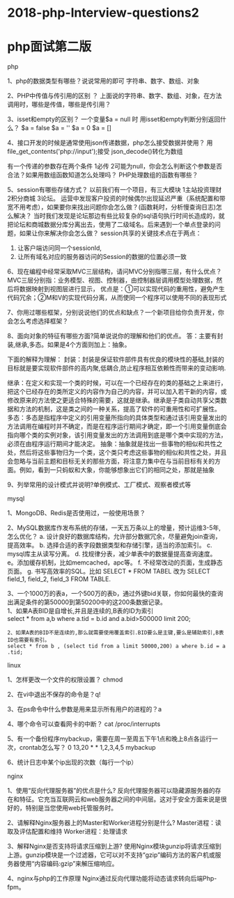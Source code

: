 # 2018-php-Interview-questions2
# php面试第二版
php

1、php的数据类型有哪些？说说常用的即可
字符串、数字、数组、对象

2、PHP中传值与传引用的区别 ？
上面说的字符串、数字、数组、对象，在方法调用时，哪些是传值，哪些是传引用？

3、isset和empty的区别？
一个变量$a = null 时 用isset和empty判断分别返回什么？
$a = false
$a = ''
$a = 0
$a = []

4、接口开发的时候是通常使用json传递数据，php怎么接受数据并使用？
用 file_get_contents('php://input');接受 json_decode()转化为数组

有一个传递的参数存在两个条件 1必传 2可能为null，你会怎么判断这个参数是否合法？如果用数组函数知道怎么处理吗？ PHP处理数组的函数有哪些？

5、session有哪些存储方式？
以前我们有一个项目，有三大模块 1主站投资理财 2积分商城 3论坛。
运营中发现客户投资的时候偶尔出现延迟严重（系统配置和带宽不用考虑），如果要你来找出问题你会怎么做？(函数耗时，分析慢查询日志)怎么解决？
当时我们发现是论坛那边有些比较复杂的sql语句执行时间长造成的，就把论坛和商城数据分库分离出去，使用了二级域名。后来遇到一个单点登录的问题，如果让你来解决你会怎么做？
session共享的关键技术点在于两点：
1. 让客户端访问同一个sessionId,
2. 让所有域名对应的服务器访问的Session的数据的位置必须一致

6、现在编程中经常采取MVC三层结构，请问MVC分别指哪三层，有什么优点？
MVC三层分别指：业务模型、视图、控制器，由控制器层调用模型处理数据，然后将数据映射到视图层进行显示，
优点是：①可以实现代码的重用性，避免产生代码冗余；②M和V的实现代码分离，从而使同一个程序可以使用不同的表现形式

7、你用过哪些框架，分别说说他们的优点和缺点？一个新项目给你负责开发，你会怎么考虑选择框架？

8、面向对象的特征有哪些方面?简单说说你的理解和他们的优点。
答：主要有封装,继承,多态。如果是4个方面则加上：抽象。

下面的解释为理解：
封装：封装是保证软件部件具有优良的模块性的基础,封装的目标就是要实现软件部件的高内聚,低耦合,防止程序相互依赖性而带来的变动影响.

继承：在定义和实现一个类的时候，可以在一个已经存在的类的基础之上来进行，把这个已经存在的类所定义的内容作为自己的内容，并可以加入若干新的内容，或修改原来的方法使之更适合特殊的需要，这就是继承。继承是子类自动共享父类数据和方法的机制，这是类之间的一种关系，提高了软件的可重用性和可扩展性。
多态：多态是指程序中定义的引用变量所指向的具体类型和通过该引用变量发出的方法调用在编程时并不确定，而是在程序运行期间才确定，即一个引用变量倒底会指向哪个类的实例对象，该引用变量发出的方法调用到底是哪个类中实现的方法，必须在由程序运行期间才能决定。
抽象：抽象就是找出一些事物的相似和共性之处，然后将这些事物归为一个类，这个类只考虑这些事物的相似和共性之处，并且会忽略与当前主题和目标无关的那些方面，将注意力集中在与当前目标有关的方面。例如，看到一只蚂蚁和大象，你能够想象出它们的相同之处，那就是抽象

9、列举常用的设计模式并说明?单例模式、工厂模式、观察者模式等

mysql 

1、MongoDB、Redis是否使用过，一般使用场景？

2、MySQL数据库作发布系统的存储，一天五万条以上的增量，预计运维3-5年,怎么优化？
a. 设计良好的数据库结构，允许部分数据冗余，尽量避免join查询，提高效率。
b. 选择合适的表字段数据类型和存储引擎，适当的添加索引。
c. mysql库主从读写分离。
d. 找规律分表，减少单表中的数据量提高查询速度。
e。添加缓存机制，比如memcached，apc等。
f. 不经常改动的页面，生成静态页面。
g. 书写高效率的SQL。比如 SELECT * FROM TABEL 改为 SELECT field_1, field_2, field_3 FROM TABLE.

3、一个1000万的表a，一个500万的表b，通过外键bid关联，你如何最快的查询出满足条件的第50000到第50200中的这200条数据记录。<br>
	1、如果A表BID是自增长,并且是连续的,B表的ID为索引<br>
	select * from a,b where a.tid = b.id and a.bid>500000 limit 200;<br>

	2、如果A表的BID不是连续的,那么就需要使用覆盖索引.BID要么是主键,要么是辅助索引,B表ID也需要有索引。
	select * from b , (select tid from a limit 50000,200) a where b.id = a .tid;

linux

1、怎样更改一个文件的权限设置？ chmod 

2、在vi中退出不保存的命令是？q!

3、在ps命令中什么参数是用来显示所有用户的进程的？a

4、哪个命令可以查看网卡的中断？  cat /proc/interrupts

5、有一个备份程序mybackup，需要在周一至周五下午1点和晚上8点各运行一次，crontab怎么写？ 0 13,20 * * 1,2,3,4,5 mybackup

6、统计日志中某个ip出现的次数（每行一个ip）

nginx

1、使用“反向代理服务器”的优点是什么?
反向代理服务器可以隐藏源服务器的存在和特征。它充当互联网云和web服务器之间的中间层。这对于安全方面来说是很好的，特别是当您使用web托管服务时。

2、请解释Nginx服务器上的Master和Worker进程分别是什么?
Master进程：读取及评估配置和维持
Worker进程：处理请求

3、解释Nginx是否支持将请求压缩到上游?
使用Nginx模块gunzip将请求压缩到上游。gunzip模块是一个过滤器，它可以对不支持“gzip”编码方法的客户机或服务器使用“内容编码:gzip”来解压缩响应。

4、nginx与php的工作原理
Nginx通过反向代理功能将动态请求转向后端Php-fpm。
